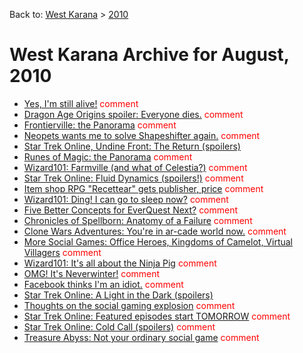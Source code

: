 Back to: [West Karana](/posts/westkarana.md) > [2010](/posts/2010/westkarana.md)
# West Karana Archive for August, 2010

* [Yes, I'm still alive!](5401.md) <span style="color:red;">comment</span>
* [Dragon Age Origins spoiler: Everyone dies.](5404.md) <span style="color:red;">comment</span>
* [Frontierville: the Panorama](5441.md) <span style="color:red;">comment</span>
* [Neopets wants me to solve Shapeshifter again.](5450.md) <span style="color:red;">comment</span>
* [Star Trek Online, Undine Front: The Return (spoilers)](5454.md) <span style="color:red;"></span>
* [Runes of Magic: the Panorama](5462.md) <span style="color:red;">comment</span>
* [Wizard101: Farmville (and what of Celestia?)](5468.md) <span style="color:red;">comment</span>
* [Star Trek Online: Fluid Dynamics (spoilers!)](5479.md) <span style="color:red;">comment</span>
* [Item shop RPG "Recettear" gets publisher, price](5484.md) <span style="color:red;">comment</span>
* [Wizard101: Ding! I can go to sleep now?](5487.md) <span style="color:red;">comment</span>
* [Five Better Concepts for EverQuest Next?](5491.md) <span style="color:red;">comment</span>
* [Chronicles of Spellborn: Anatomy of a Failure](5497.md) <span style="color:red;">comment</span>
* [Clone Wars Adventures: You're in ar-cade world now.](5502.md) <span style="color:red;">comment</span>
* [More Social Games: Office Heroes, Kingdoms of Camelot, Virtual Villagers](5507.md) <span style="color:red;">comment</span>
* [Wizard101: It's all about the Ninja Pig](5516.md) <span style="color:red;">comment</span>
* [OMG! It's Neverwinter!](5524.md) <span style="color:red;">comment</span>
* [Facebook thinks I'm an idiot.](5528.md) <span style="color:red;">comment</span>
* [Star Trek Online: A Light in the Dark (spoilers)](5533.md) <span style="color:red;"></span>
* [Thoughts on the social gaming explosion](5543.md) <span style="color:red;">comment</span>
* [Star Trek Online: Featured episodes start TOMORROW](5547.md) <span style="color:red;">comment</span>
* [Star Trek Online: Cold Call (spoilers)](5550.md) <span style="color:red;">comment</span>
* [Treasure Abyss: Not your ordinary social game](5559.md) <span style="color:red;">comment</span>
